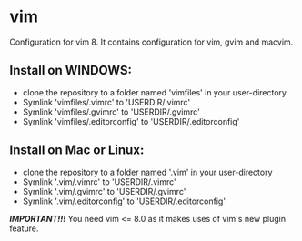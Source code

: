 # vim
Configuration for vim 8. It contains configuration for vim, gvim and macvim.

## Install on WINDOWS:
- clone the repository to a folder named 'vimfiles' in your user-directory
- Symlink 'vimfiles/.vimrc' to 'USERDIR/.vimrc'
- Symlink 'vimfiles/.gvimrc' to 'USERDIR/.gvimrc'
- Symlink 'vimfiles/.editorconfig' to 'USERDIR/.editorconfig'

## Install on Mac or Linux:
- clone the repository to a folder named '.vim' in your user-directory
- Symlink '.vim/.vimrc' to 'USERDIR/.vimrc'
- Symlink '.vim/.gvimrc' to 'USERDIR/.gvimrc'
- Symlink '.vim/.editorconfig' to 'USERDIR/.editorconfig'

***IMPORTANT!!!*** You need vim <= 8.0 as it makes uses of vim's new plugin feature.
